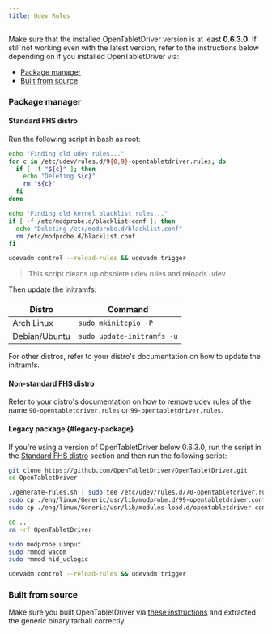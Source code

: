 ```yaml
---
title: Udev Rules
---
```


Make sure that the installed OpenTabletDriver version is at least **0.6.3.0**. If still not working even with the latest version, refer to the instructions below depending on if you installed OpenTabletDriver via:

- [Package manager](#package-manager)
- [Built from source](#built-from-source)

### Package manager

#### Standard FHS distro

Run the following script in bash as root:

```bash
echo "Finding old udev rules..."
for c in /etc/udev/rules.d/9{0,9}-opentabletdriver.rules; do
  if [ -f "${c}" ]; then
    echo "Deleting ${c}"
    rm "${c}"
  fi
done

echo "Finding old kernel blacklist rules..."
if [ -f /etc/modprobe.d/blacklist.conf ]; then
  echo "Deleting /etc/modprobe.d/blacklist.conf"
  rm /etc/modprobe.d/blacklist.conf
fi

udevadm control --reload-rules && udevadm trigger
```

> This script cleans up obsolete udev rules and reloads udev.

Then update the initramfs:

| Distro | Command |
| --- | --- |
| Arch Linux | `sudo mkinitcpio -P` |
| Debian/Ubuntu | `sudo update-initramfs -u` |

For other distros, refer to your distro's documentation on how to update the initramfs.

#### Non-standard FHS distro

Refer to your distro's documentation on how to remove udev rules of the name `90-opentabletdriver.rules` or `99-opentabletdriver.rules`.

#### Legacy package {#legacy-package}

If you're using a version of OpenTabletDriver below 0.6.3.0, run the script in the [Standard FHS distro](#standard-fhs-distro) section and then run the following script:

```bash
git clone https://github.com/OpenTabletDriver/OpenTabletDriver.git
cd OpenTabletDriver

./generate-rules.sh | sudo tee /etc/udev/rules.d/70-opentabletdriver.rules
sudo cp ./eng/linux/Generic/usr/lib/modprobe.d/99-opentabletdriver.conf /etc/modprobe.d/99-opentabletdriver.conf
sudo cp ./eng/linux/Generic/usr/lib/modules-load.d/opentabletdriver.conf /etc/modules-load.d/opentabletdriver.conf

cd ..
rm -rf OpenTabletDriver

sudo modprobe uinput
sudo rmmod wacom
sudo rmmod hid_uclogic

udevadm control --reload-rules && udevadm trigger
```

### Built from source

Make sure you built OpenTabletDriver via [these instructions](https://github.com/OpenTabletDriver/OpenTabletDriver#linux) and extracted the generic binary tarball correctly.
